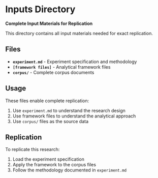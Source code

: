 # Inputs Directory

**Complete Input Materials for Replication**

This directory contains all input materials needed for exact replication.

## Files

- **`experiment.md`** - Experiment specification and methodology
- **`[framework files]`** - Analytical framework files
- **`corpus/`** - Complete corpus documents

## Usage

These files enable complete replication:
1. Use `experiment.md` to understand the research design
2. Use framework files to understand the analytical approach
3. Use `corpus/` files as the source data

## Replication

To replicate this research:
1. Load the experiment specification
2. Apply the framework to the corpus files
3. Follow the methodology documented in `experiment.md`
